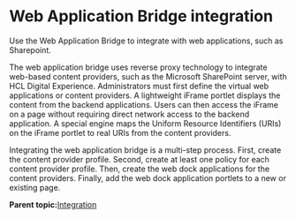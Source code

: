 # Web Application Bridge integration 

Use the Web Application Bridge to integrate with web applications, such as Sharepoint.

The web application bridge uses reverse proxy technology to integrate web-based content providers, such as the Microsoft SharePoint server, with HCL Digital Experience. Administrators must first define the virtual web applications or content providers. A lightweight iFrame portlet displays the content from the backend applications. Users can then access the iFrame on a page without requiring direct network access to the backend application. A special engine maps the Uniform Resource Identifiers \(URIs\) on the iFrame portlet to real URIs from the content providers.

Integrating the web application bridge is a multi-step process. First, create the content provider profile. Second, create at least one policy for each content provider profile. Then, create the web dock applications for the content providers. Finally, add the web dock application portlets to a new or existing page.

**Parent topic:**[Integration ](../overview/integration.md)

